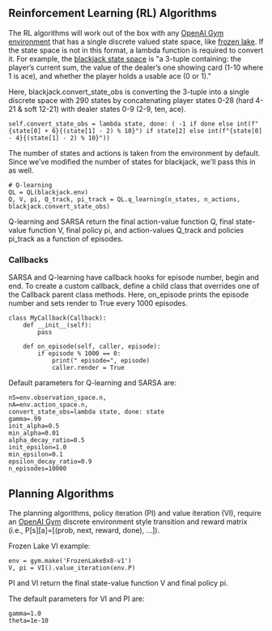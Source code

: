 <h2>Reinforcement Learning (RL) Algorithms</h2>

The RL algorithms will work out of the box with any [OpenAI Gym environment](https://www.gymlibrary.ml/)  that has a single discrete valued state space, like [frozen lake](https://www.gymlibrary.ml/environments/toy_text/frozen_lake/#observation-space). 
If the state space is not in this format, a lambda function is required to convert it.  For example, the [blackjack state space](https://www.gymlibrary.ml/environments/toy_text/blackjack/#observation-space) is "a 3-tuple containing: the player’s current sum, the value of the dealer’s one showing card (1-10 where 1 is ace), and whether the player holds a usable ace (0 or 1)." 

Here, blackjack.convert_state_obs is converting the 3-tuple into a single discrete space with 290 states by concatenating player states 0-28 (hard 4-21 & soft 12-21) with dealer states 0-9 (2-9, ten, ace).   

```
self.convert_state_obs = lambda state, done: ( -1 if done else int(f"{state[0] + 6}{(state[1] - 2) % 10}") if state[2] else int(f"{state[0] - 4}{(state[1] - 2) % 10}"))
```

The number of states and actions is taken from the environment by default.  Since we've modified the number of states for blackjack, we'll pass this in as well. 
```
# Q-learning
QL = QL(blackjack.env)
Q, V, pi, Q_track, pi_track = QL.q_learning(n_states, n_actions, blackjack.convert_state_obs)
```
Q-learning and SARSA return the final action-value function Q, final state-value function V, final policy pi, and action-values Q_track and policies pi_track as a function of episodes.  

<h3> Callbacks </h3>

SARSA and Q-learning have callback hooks for episode number, begin and end.   To create a custom callback, define a child class that overrides one of the Callback parent class methods.  Here, on_episode prints the episode number and sets render to True every 1000 episodes.

```
class MyCallback(Callback):
    def __init__(self):
        pass

    def on_episode(self, caller, episode):
        if episode % 1000 == 0:
            print(" episode=", episode)
            caller.render = True
```


Default parameters for Q-learning and SARSA are: 
```
nS=env.observation_space.n, 
nA=env.action_space.n, 
convert_state_obs=lambda state, done: state
gamma=.99
init_alpha=0.5
min_alpha=0.01
alpha_decay_ratio=0.5
init_epsilon=1.0
min_epsilon=0.1
epsilon_decay_ratio=0.9
n_episodes=10000 
```

<h2> Planning Algorithms </h2>

The planning algorithms, policy iteration (PI) and value iteration (VI), require an [OpenAI Gym](https://www.gymlibrary.ml/) discrete environment style transition and reward matrix (i.e., P[s][a]=[(prob, next, reward, done), ...]).  

Frozen Lake VI example:
```
env = gym.make('FrozenLake8x8-v1')
V, pi = VI().value_iteration(env.P)
```
PI and VI return the final state-value function V and final policy pi.  

The default parameters for VI and PI are: 
```
gamma=1.0 
theta=1e-10
```

